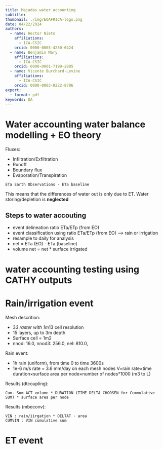 ```yaml
---
title: Majadas water accounting
subtitle: 
thumbnail: ./img/EOAFRICA-logo.png
date: 04/22/2024
authors:
  - name: Hector Nieto
    affiliations:
      - ICA-CSIC
    orcid: 0000-0003-4250-6424
  - name: Benjamin Mary
    affiliations:
      - ICA-CSIC
    orcid: 0000-0001-7199-2885
  - name: Vicente Burchard-Levine
    affiliations:
      - ICA-CSIC
    orcid: 0000-0003-0222-8706
export: 
  - format: pdf
keywords: DA
---
```


# Water accounting water balance modelling + EO theory
Fluxes: 
- Infiltration/Exfiltration
- Runoff
- Boundary flux 
- Evaporation/Transpiration
```
ETa Earth Observations - ETa baseline
```
This means that the differences of water out is only due to ET. 
Water storing/depletion is **neglected**

## Steps to water accouting

- event delineation ratio ETa/ETp (from EO) 
- event classification using ratio ETa/ETp (from EO) --> rain or irrigation 
- resample to daily for analysis
- net = ETa (EO) - ETa (baseline)
- volume net = net * surface irrigated 

# water accounting testing using CATHY outputs
# Rain/irrigation event
Mesh descrition: 
- 3*3 raster with 1m*13 cell resolution
- 15 layers, up to 3m depth
- Surface cell = 1m2
- nnod: 16.0, nnod3: 256.0, nel: 810.0,
 
Rain event: 
- 1h rain (uniform), from time 0 to time 3600s
- 1e-6 m/s rate = 3.6 mm/day on each mesh nodes 
V=rain rate×time duration×surface area per node×number of nodes*1000 (m3 to L)

Results (dtcoupling):
```
Cum. Sum ACT volume * DURATION (TIME DELTA CHOOSEN for Cummulative SUM) * surface area per node
```
Results (mbeconv):
```
VIN : rain/iirgation * DELTAT · area
CUMVIN : VIN cumulative sum
```


# ET event





